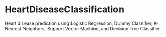 # HeartDiseaseClassification
Heart disease prediction using Logistic Regression, Dummy Classifier, K-Nearest Neighbors, Support Vector Machine, and Decision Tree Classifier.

